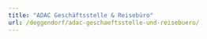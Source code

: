```yaml
---
title: "ADAC Geschäftsstelle & Reisebüro"
url: /deggendorf/adac-geschaeftsstelle-und-reisebuero/
---
```

